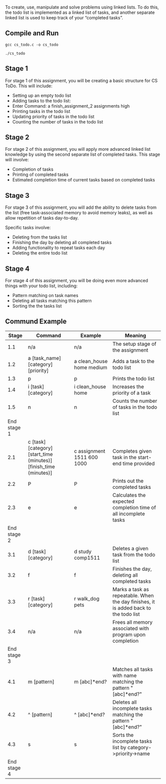 To create, use, manipulate and solve problems using linked lists. To do this, the todo list is implemented as a linked list of tasks, and another separate linked list is used to keep track of your “completed tasks”.

## Compile and Run
```gcc cs_todo.c -o cs_todo```

```./cs_todo```

## Stage 1
For stage 1 of this assignment, you will be creating a basic structure for CS ToDo. This will include:

  - Setting up an empty todo list
  - Adding tasks to the todo list:
  - Enter Command: a finish_assignment_2 assignments high
  - Printing tasks in the todo list
  - Updating priority of tasks in the todo list
  - Counting the number of tasks in the todo list


## Stage 2
For stage 2 of this assignment, you will apply more advanced linked list knowledge by using the second separate list of completed tasks. This stage will involve:

  - Completion of tasks
  - Printing of completed tasks
  - Estimated completion time of current tasks based on completed tasks

## Stage 3
For stage 3 of this assignment, you will add the ability to delete tasks from the list (free task-associated memory to avoid memory leaks), as well as allow repetition of tasks day-to-day.

Specific tasks involve:

  - Deleting from the tasks list
  - Finishing the day by deleting all completed tasks
  - Adding functionality to repeat tasks each day
  - Deleting the entire todo list

## Stage 4
For stage 4 of this assignment, you will be doing even more advanced things with your todo list, including:

  - Pattern matching on task names
  - Deleting all tasks matching this pattern
  - Sorting the the tasks list


## Commund Example
| Stage       | Command                        | Example                                      | Meaning                                                      |
|-------------|--------------------------------|----------------------------------------------|--------------------------------------------------------------|
| 1.1         | n/a                            | n/a                                          | The setup stage of the assignment                            |
| 1.2         | a [task_name] [category] [priority] | a clean_house home medium                     | Adds a task to the todo list                                 |
| 1.3         | p                              | p                                            | Prints the todo list                                         |
| 1.4         | i [task] [category]            | i clean_house home                           | Increases the priority of a task                             |
| 1.5         | n                              | n                                            | Counts the number of tasks in the todo list                  |
| End stage 1 |                                |                                              |                                                              |
| 2.1         | c [task] [category] [start_time (minutes)] [finish_time (minutes)] | c assignment 1511 600 1000                  | Completes given task in the start-end time provided           |
| 2.2         | P                              | P                                            | Prints out the completed tasks                               |
| 2.3         | e                              | e                                            | Calculates the expected completion time of all incomplete tasks |
| End stage 2 |                                |                                              |                                                              |
| 3.1         | d [task] [category]            | d study comp1511                             | Deletes a given task from the todo list                       |
| 3.2         | f                              | f                                            | Finishes the day, deleting all completed tasks                |
| 3.3         | r [task] [category]            | r walk_dog pets                              | Marks a task as repeatable. When the day finishes, it is added back to the todo list |
| 3.4         | n/a                            | n/a                                          | Frees all memory associated with program upon completion      |
| End stage 3 |                                |                                              |                                                              |
| 4.1         | m [pattern]                    | m [abc]*end?                                 | Matches all tasks with name matching the pattern "[abc]*end?" |
| 4.2         | ^ [pattern]                    | ^ [abc]*end?                                 | Deletes all incomplete tasks matching the pattern "[abc]*end?" |
| 4.3         | s                              | s                                            | Sorts the incomplete tasks list by category->priority->name   |
| End stage 4 |                                |                                              |                                                              |
